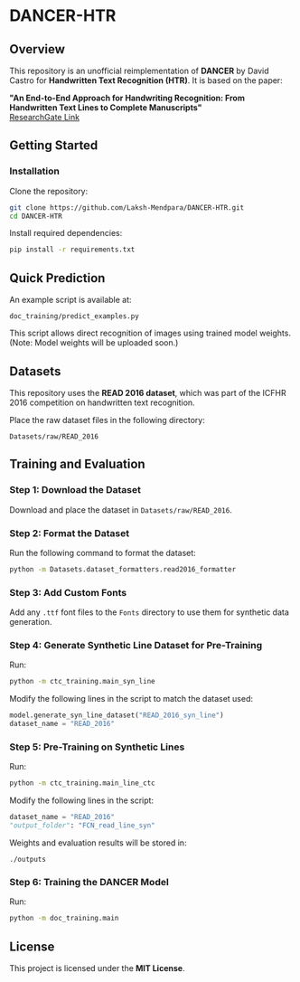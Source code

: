 # DANCER-HTR

## Overview
This repository is an unofficial reimplementation of **DANCER** by David Castro for **Handwritten Text Recognition (HTR)**. It is based on the paper:

**"An End-to-End Approach for Handwriting Recognition: From Handwritten Text Lines to Complete Manuscripts"**  
[ResearchGate Link](https://www.researchgate.net/publication/383518443_An_End-to-End_Approach_for_Handwriting_Recognition_From_Handwritten_Text_Lines_to_Complete_Manuscripts)

## Getting Started

### Installation
Clone the repository:
```sh
git clone https://github.com/Laksh-Mendpara/DANCER-HTR.git
cd DANCER-HTR
```

Install required dependencies:
```sh
pip install -r requirements.txt
```

## Quick Prediction
An example script is available at:
```
doc_training/predict_examples.py
```
This script allows direct recognition of images using trained model weights.
(Note: Model weights will be uploaded soon.)

## Datasets
This repository uses the **READ 2016 dataset**, which was part of the ICFHR 2016 competition on handwritten text recognition.

Place the raw dataset files in the following directory:
```
Datasets/raw/READ_2016
```

## Training and Evaluation
### Step 1: Download the Dataset
Download and place the dataset in `Datasets/raw/READ_2016`.

### Step 2: Format the Dataset
Run the following command to format the dataset:
```sh
python -m Datasets.dataset_formatters.read2016_formatter
```

### Step 3: Add Custom Fonts
Add any `.ttf` font files to the `Fonts` directory to use them for synthetic data generation.

### Step 4: Generate Synthetic Line Dataset for Pre-Training
Run:
```sh
python -m ctc_training.main_syn_line
```
Modify the following lines in the script to match the dataset used:
```python
model.generate_syn_line_dataset("READ_2016_syn_line")
dataset_name = "READ_2016"
```

### Step 5: Pre-Training on Synthetic Lines
Run:
```sh
python -m ctc_training.main_line_ctc
```
Modify the following lines in the script:
```python
dataset_name = "READ_2016"
"output_folder": "FCN_read_line_syn"
```
Weights and evaluation results will be stored in:
```
./outputs
```

### Step 6: Training the DANCER Model
Run:
```sh
python -m doc_training.main
```

## License
This project is licensed under the **MIT License**.


